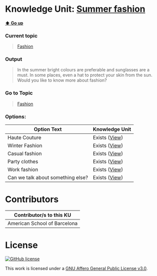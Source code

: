 # Knowledge Unit: [Summer fashion](../../knowledge_units/fashion/summer-fashion.md)

#### [:arrow_up: Go up](../../topics/fashion.md)
### Current topic
> [Fashion](../../topics/fashion.md)
### Output
> In the summer bright colours are preferable and sunglasses are a must. In some places, even a hat to protect your skin from the sun. Would you like to know more about fashion?
### Go to Topic
> [Fashion](../../topics/fashion.md)

### Options: 

| Option Text | Knowledge Unit |
| - | - |  
| Haute Couture  |  Exists ([View](../../knowledge_units/fashion/haute-couture.md))  |  
| Winter Fashion  |  Exists ([View](../../knowledge_units/fashion/winter-fashion.md))  |  
| Casual fashion  |  Exists ([View](../../knowledge_units/fashion/casual-fashion.md))  |  
| Party clothes  |  Exists ([View](../../knowledge_units/fashion/party-clothes.md))  |  
| Work fashion  |  Exists ([View](../../knowledge_units/fashion/work-fashion.md))  |  
| Can we talk about something else?  |  Exists ([View](../../knowledge_units/fashion/can-we-talk-about-something-else.md))  | 

# Contributors

| Contributor/s to this KU |
| - | 
| American School of Barcelona |

# License
[![GitHub license](https://img.shields.io/github/license/inbrainz/cerebro)](https://github.com/inbrainz/cerebro/blob/master/LICENSE)

This work is licensed under a [GNU Affero General Public License v3.0](https://www.gnu.org/licenses/agpl-3.0.txt).
